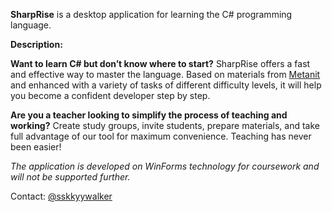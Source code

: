 **SharpRise** is a desktop application for learning the C# programming language. 

**Description:**

**Want to learn C# but don’t know where to start?**
SharpRise offers a fast and effective way to master the language. Based on materials from [Metanit](https://metanit.com/sharp/) and enhanced with a variety of tasks of different difficulty levels, it will help you become a confident developer step by step.

**Are you a teacher looking to simplify the process of teaching and working?**
Create study groups, invite students, prepare materials, and take full advantage of our tool for maximum convenience. Teaching has never been easier!


*The application is developed on WinForms technology for coursework and will not be supported further.*

Contact: [@sskkyywalker](https://t.me/sskkywalker)
